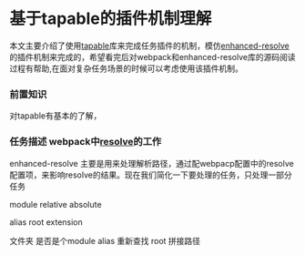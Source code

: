 # 基于tapable的插件机制理解

本文主要介绍了使用[tapable](https://github.com/webpack/tapable)库来完成任务插件的机制，模仿[enhanced-resolve](https://github.com/webpack/enhanced-resolve)的插件机制来完成的，希望看完后对webpack和enhanced-resolve库的源码阅读过程有帮助,在面对复杂任务场景的时候可以考虑使用该插件机制。

### 前置知识

对tapable有基本的了解，

### 任务描述 webpack中[resolve](https://webpack.js.org/configuration/resolve/)的工作

enhanced-resolve 主要是用来处理解析路径，通过配webpacp配置中的resolve配置项，来影响resolve的结果。现在我们简化一下要处理的任务，只处理一部分任务

module
relative
absolute


alias
root
extension

文件夹  是否是个module
alias 重新查找
root 拼接路径